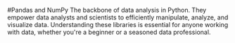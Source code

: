 #Pandas and NumPy
The backbone of data analysis in Python.
They empower data analysts and scientists to efficiently manipulate, analyze, and visualize data. Understanding these libraries is essential for anyone working with data, whether you're a beginner or a seasoned data professional.


